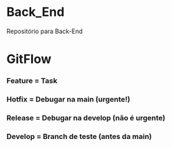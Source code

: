 # Back_End
Repositório para Back-End

# GitFlow

### Feature = Task
### Hotfix = Debugar na main (urgente!)
### Release = Debugar na develop (não é urgente)
### Develop = Branch de teste (antes da main)
